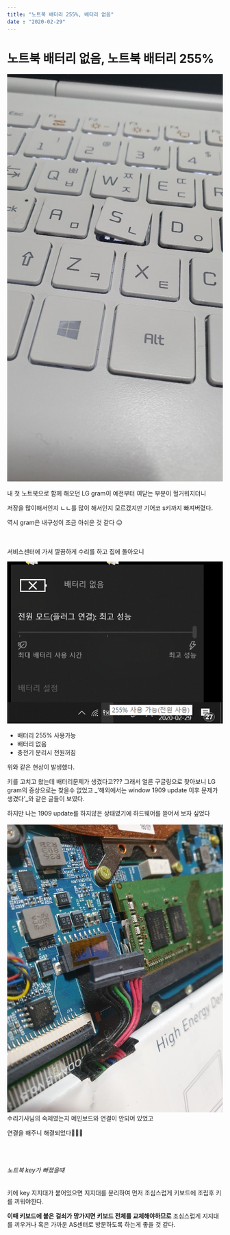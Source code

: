 ```yaml
---
title: "노트북 배터리 255%, 배터리 없음"
date : "2020-02-29"
---
```


# 노트북 배터리 없음, 노트북 배터리 255%

![](../images/run_s_key.jpg)

내 첫 노트북으로 함께 해오던 LG gram이 예전부터 여닫는 부분이 헐거워지더니 

저장을 많이해서인지 ㄴㄴ를 많이 해서인지 모르겠지만
기어코 s키까지 빠져버렸다. 

역시 gram은 내구성이 조금 아쉬운 것 같다 😥

<br><br>
서비스센터에 가서 깔끔하게 수리를 하고
집에 돌아오니

![](../images/battery.png)

* 배터리 255% 사용가능
* 배터리 없음
* 충전기 분리시 전원꺼짐

위와 같은 현상이 발생했다. 

키를 고치고 왔는데 배터리문제가 생겼다고???
그래서 얼른 구글링으로 찾아보니
LG gram의 증상으로는 찾을수 없었고
_'해외에서는 window 1909 update 이후 문제가 생겼다'_와 같은 글들이 보였다.

하지만 나는 1909 update를 하지않은 상태였기에 
하드웨어를 뜯어서 보자 싶었다
<br><br>
![](../images/battery_unconnect.jpg)
수리기사님의 숙제였는지
메인보드와 연결이 안되어 있었고 

연결을 해주니 해결되었다👏👏👏

<br><br>

###### 노트북 key가 빠졌을떄

키에 key 지지대가 붙어있으면 지지대를 분리하여 먼저 조심스럽게 키보드에 조립후 키를 끼워야한다.

**이때 키보드에 붙은 걸쇠가 망가지면 키보드 전체를 교체해야하므로**
조심스럽게 지지대를 끼우거나 혹은 가까운 AS센터로 방문하도록 하는게 좋을 것 같다.